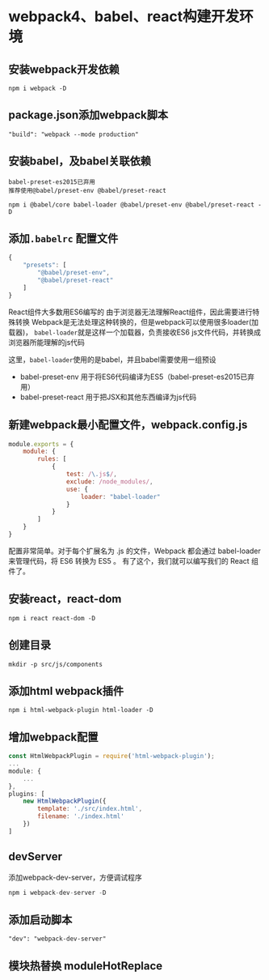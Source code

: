 # webpack4、babel、react构建开发环境


## 安装webpack开发依赖
```
npm i webpack -D
```

## package.json添加webpack脚本
```
"build": "webpack --mode production"
```

## 安装babel，及babel关联依赖

    babel-preset-es2015已弃用
    推荐使用@babel/preset-env @babel/preset-react

```
npm i @babel/core babel-loader @babel/preset-env @babel/preset-react -D
```

## 添加`.babelrc` 配置文件
```javascript
{
    "presets": [
        "@babel/preset-env",
        "@babel/preset-react"
    ]
}
```

React组件大多数用ES6编写的
由于浏览器无法理解React组件，因此需要进行特殊转换
Webpack是无法处理这种转换的，但是webpack可以使用很多loader(加载器)，
`babel-loader`就是这样一个加载器，负责接收ES6 js文件代码，并转换成浏览器所能理解的js代码

这里，`babel-loader`使用的是babel，并且babel需要使用一组预设
- babel-preset-env 用于将ES6代码编译为ES5（babel-preset-es2015已弃用）
- babel-preset-react 用于把JSX和其他东西编译为js代码


## 新建webpack最小配置文件，webpack.config.js
```javascript
module.exports = {
    module: {
        rules: [
            {
                test: /\.js$/,
                exclude: /node_modules/,
                use: {
                    loader: "babel-loader"
                }
            }
        ]
    }
}
```

配置非常简单。对于每个扩展名为 .js 的文件，Webpack 都会通过 babel-loader 来管理代码，将 ES6 转换为 ES5 。
有了这个，我们就可以编写我们的 React 组件了。

## 安装react，react-dom
```
npm i react react-dom -D
```

## 创建目录
```
mkdir -p src/js/components
```


## 添加html webpack插件
```
npm i html-webpack-plugin html-loader -D
```

## 增加webpack配置
```javascript
const HtmlWebpackPlugin = require('html-webpack-plugin');
...
module: {
    ...
},
plugins: [
    new HtmlWebpackPlugin({
        template: './src/index.html',
        filename: './index.html'
    })
]
```

## devServer
添加webpack-dev-server，方便调试程序
```javascript
npm i webpack-dev-server -D
```
## 添加启动脚本
```
"dev": "webpack-dev-server"
```

## 模块热替换 moduleHotReplace